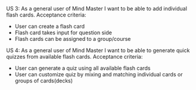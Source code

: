 US 3: As a general user of Mind Master I want to be able to add individual flash cards.
Acceptance criteria:
- User can create a flash card
- Flash card takes input for question side
- Flash cards can be assigned to a group/course

US 4: As a general user of Mind Master I want to be able to generate quick quizzes from available flash cards.
Acceptance criteria:
- User can generate a quiz using all available flash cards
- User can customize quiz by mixing and matching individual cards or groups of cards(decks)
